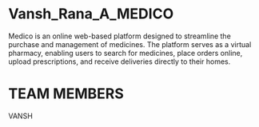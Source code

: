 # Vansh_Rana_A_MEDICO 
Medico is an online web-based platform designed to streamline the purchase and management of medicines. The platform serves as a virtual pharmacy, enabling users to search for medicines, place orders online, upload prescriptions, and receive deliveries directly to their homes.
# TEAM MEMBERS 
VANSH 
